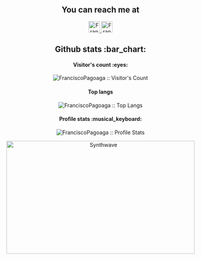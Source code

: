 <h2 align="center">You can reach me at </h2>

<p align="center">
  <a href="https://www.instagram.com/f.pagoaga/">
    <img src="https://www.vectorlogo.zone/logos/instagram/instagram-icon.svg" alt="Francisco Pagoaga's Instagram" height="30" width="30">
  </a>
  
  <a href="https://twitter.com/Fran_Pagoaga">
    <img src="https://www.vectorlogo.zone/logos/twitter/twitter-official.svg" alt="Francisco Pagoaga's Twitter" height="30" width="30">
  </a>
</p>

<h2 align="center">Github stats :bar_chart:</h2>

<h4 align="center">Visitor's count :eyes:</h4>

<p align="center"><img src="https://profile-counter.glitch.me/{FranciscoPagoaga}/count.svg" alt="FranciscoPagoaga :: Visitor's Count" /></p>

<h4 align="center">Top langs </h4>

<p align="center"><img src="https://github-readme-stats.vercel.app/api/top-langs/?username=FranciscoPagoaga&langs_count=10&theme=tokyonight&layout=compact" alt="FranciscoPagoaga :: Top Langs" /></p>

<h4 align="center">Profile stats :musical_keyboard:</h4>

<p align="center"><img src="https://github-readme-stats.vercel.app/api?username=FranciscoPagoaga&show_icons=true&theme=synthwave" alt="FranciscoPagoaga :: Profile Stats" /></p>

<p align="center"><img src="https://thumbs.gfycat.com/GoodnaturedFondGaur-size_restricted.gif" alt="Synthwave" height="300" width="500"></p>
